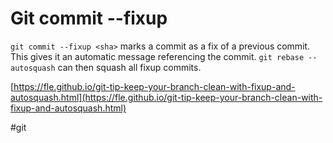 # Git commit --fixup

`git commit --fixup <sha>` marks a commit as a fix of a previous commit. This gives it an automatic message referencing the commit.
`git rebase --autosquash` can then squash all fixup commits.

[https://fle.github.io/git-tip-keep-your-branch-clean-with-fixup-and-autosquash.html](https://fle.github.io/git-tip-keep-your-branch-clean-with-fixup-and-autosquash.html)

#git